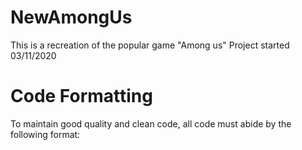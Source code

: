 # NewAmongUs

This is a recreation of the popular game "Among us"
Project started 03/11/2020

# Code Formatting

To maintain good quality and clean code, all code must abide by the following format:
